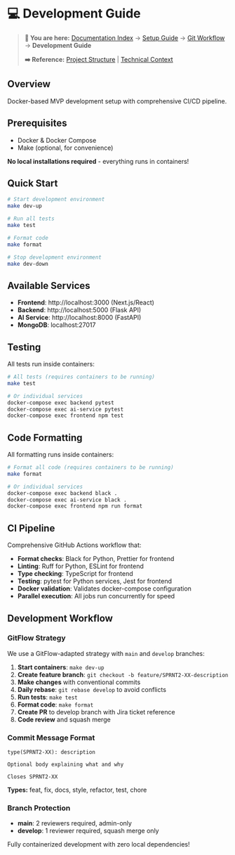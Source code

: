# 💻 Development Guide

> **📍 You are here:** [Documentation Index](./README.md) → [Setup Guide](./01-setup.md) → [Git Workflow](./02-git-workflow.md) → **Development Guide**
>
> **➡️ Reference:** [Project Structure](./04-project-structure.md) | [Technical Context](../CLAUDE.md)

## Overview

Docker-based MVP development setup with comprehensive CI/CD pipeline.

## Prerequisites

- Docker & Docker Compose
- Make (optional, for convenience)

**No local installations required** - everything runs in containers!

## Quick Start

```bash
# Start development environment
make dev-up

# Run all tests
make test

# Format code
make format

# Stop development environment
make dev-down
```

## Available Services

- **Frontend**: http://localhost:3000 (Next.js/React)
- **Backend**: http://localhost:5000 (Flask API)
- **AI Service**: http://localhost:8000 (FastAPI)
- **MongoDB**: localhost:27017

## Testing

All tests run inside containers:

```bash
# All tests (requires containers to be running)
make test

# Or individual services
docker-compose exec backend pytest
docker-compose exec ai-service pytest
docker-compose exec frontend npm test
```

## Code Formatting

All formatting runs inside containers:

```bash
# Format all code (requires containers to be running)
make format

# Or individual services
docker-compose exec backend black .
docker-compose exec ai-service black .
docker-compose exec frontend npm run format
```

## CI Pipeline

Comprehensive GitHub Actions workflow that:
- **Format checks**: Black for Python, Prettier for frontend
- **Linting**: Ruff for Python, ESLint for frontend
- **Type checking**: TypeScript for frontend
- **Testing**: pytest for Python services, Jest for frontend
- **Docker validation**: Validates docker-compose configuration
- **Parallel execution**: All jobs run concurrently for speed

## Development Workflow

### GitFlow Strategy
We use a GitFlow-adapted strategy with `main` and `develop` branches:

1. **Start containers**: `make dev-up`
2. **Create feature branch**: `git checkout -b feature/SPRNT2-XX-description`
3. **Make changes** with conventional commits
4. **Daily rebase**: `git rebase develop` to avoid conflicts
5. **Run tests**: `make test`
6. **Format code**: `make format`
7. **Create PR** to develop branch with Jira ticket reference
8. **Code review** and squash merge

### Commit Message Format
```
type(SPRNT2-XX): description

Optional body explaining what and why

Closes SPRNT2-XX
```

**Types:** feat, fix, docs, style, refactor, test, chore

### Branch Protection
- **main**: 2 reviewers required, admin-only
- **develop**: 1 reviewer required, squash merge only

Fully containerized development with zero local dependencies!